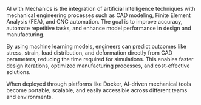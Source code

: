 AI with Mechanics is the integration of artificial intelligence techniques with mechanical engineering processes such as CAD modeling, Finite Element Analysis (FEA), and CNC automation. The goal is to improve accuracy, automate repetitive tasks, and enhance model performance in design and manufacturing.

By using machine learning models, engineers can predict outcomes like stress, strain, load distribution, and deformation directly from CAD parameters, reducing the time required for simulations. This enables faster design iterations, optimized manufacturing processes, and cost-effective solutions.

When deployed through platforms like Docker, AI-driven mechanical tools become portable, scalable, and easily accessible across different teams and environments.
